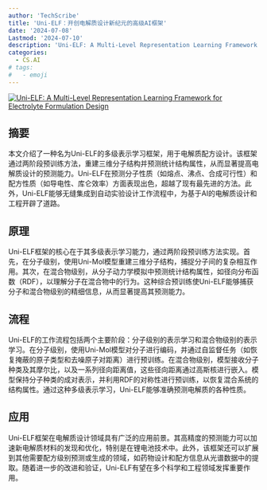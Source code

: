 ```yaml
---
author: 'TechScribe'
title: 'Uni-ELF：开创电解质设计新纪元的高级AI框架'
date: '2024-07-08'
Lastmod: '2024-07-10'
description: 'Uni-ELF: A Multi-Level Representation Learning Framework for Electrolyte Formulation Design'
categories:
  - CS.AI
# tags:
#   - emoji
---
```


[![Uni-ELF: A Multi-Level Representation Learning Framework for Electrolyte Formulation Design](https://arxiv-research-1301205113.cos.ap-guangzhou.myqcloud.com/images/2407.06152v1.pdf_0.jpg)](https://arxiv.org/abs/2407.06152v1)

## 摘要

本文介绍了一种名为Uni-ELF的多级表示学习框架，用于电解质配方设计。该框架通过两阶段预训练方法，重建三维分子结构并预测统计结构属性，从而显著提高电解质设计的预测能力。Uni-ELF在预测分子性质（如熔点、沸点、合成可行性）和配方性质（如导电性、库仑效率）方面表现出色，超越了现有最先进的方法。此外，Uni-ELF能够无缝集成到自动实验设计工作流程中，为基于AI的电解质设计和工程开辟了道路。<!--more-->

## 原理

Uni-ELF框架的核心在于其多级表示学习能力，通过两阶段预训练方法实现。首先，在分子级别，使用Uni-Mol模型重建三维分子结构，捕捉分子间的复杂相互作用。其次，在混合物级别，从分子动力学模拟中预测统计结构属性，如径向分布函数（RDF），以理解分子在混合物中的行为。这种综合预训练使Uni-ELF能够捕获分子和混合物级别的精细信息，从而显著提高其预测能力。

## 流程

Uni-ELF的工作流程包括两个主要阶段：分子级别的表示学习和混合物级别的表示学习。在分子级别，使用Uni-Mol模型对分子进行编码，并通过自监督任务（如恢复掩蔽的原子类型和去噪原子对距离）进行预训练。在混合物级别，模型接收分子种类及其摩尔比，以及一系列径向距离值，这些径向距离通过高斯核进行嵌入。模型保持分子种类的成对表示，并利用RDF的对称性进行预训练，以恢复混合系统的结构属性。通过这种多级表示学习，Uni-ELF能够准确预测电解质的各种性质。

## 应用

Uni-ELF框架在电解质设计领域具有广泛的应用前景。其高精度的预测能力可以加速新电解质材料的发现和优化，特别是在锂电池技术中。此外，该框架还可以扩展到其他需要配方级别预测或生成的领域，如药物设计和配方信息从光谱数据中的提取。随着进一步的改进和验证，Uni-ELF有望在多个科学和工程领域发挥重要作用。